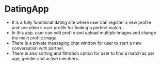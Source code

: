 # DatingApp

- It is a fully functional dating site where user can register a new profile and see other’s user profile for 
finding a perfect match. 
- In this app, user can edit profile and upload multiple images and change the
main profile image. 
- There is a private messaging chat window for user to start a new conversation with 
partner.
- There is also sorting and filtration option for user to find a match as per age, gender and active 
members. 
